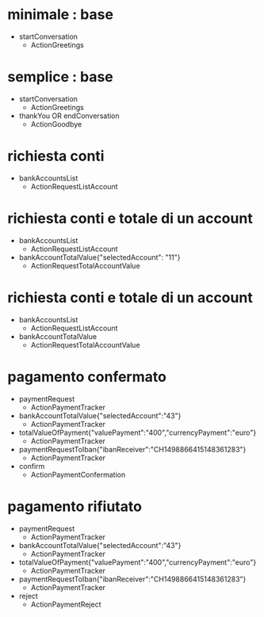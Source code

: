 # minimale : base
* startConversation
  - ActionGreetings

# semplice : base
* startConversation
  - ActionGreetings
* thankYou OR endConversation
  - ActionGoodbye

# richiesta conti
* bankAccountsList
  - ActionRequestListAccount

# richiesta conti e totale di un account
* bankAccountsList
  - ActionRequestListAccount
* bankAccountTotalValue{"selectedAccount": "11"}
  - ActionRequestTotalAccountValue

# richiesta conti e totale di un account
* bankAccountsList
  - ActionRequestListAccount
* bankAccountTotalValue
  - ActionRequestTotalAccountValue

# pagamento confermato
* paymentRequest
  - ActionPaymentTracker
* bankAccountTotalValue{"selectedAccount":"43"}
  - ActionPaymentTracker
* totalValueOfPayment{"valuePayment":"400","currencyPayment":"euro"}
  - ActionPaymentTracker
* paymentRequestToIban{"ibanReceiver":"CH1498866415148361283"}
  - ActionPaymentTracker
* confirm
  - ActionPaymentConfermation

# pagamento rifiutato
* paymentRequest
  - ActionPaymentTracker
* bankAccountTotalValue{"selectedAccount":"43"}
  - ActionPaymentTracker
* totalValueOfPayment{"valuePayment":"400","currencyPayment":"euro"}
  - ActionPaymentTracker
* paymentRequestToIban{"ibanReceiver":"CH1498866415148361283"}
  - ActionPaymentTracker
* reject
  - ActionPaymentReject
